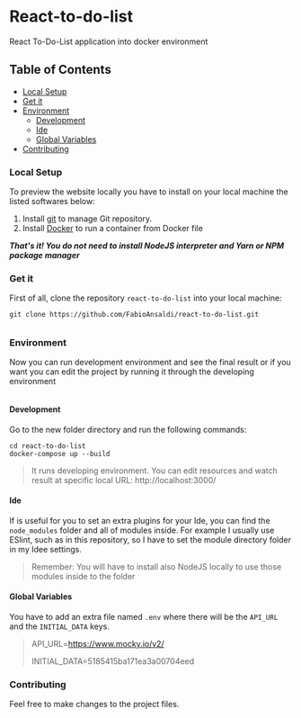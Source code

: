 # React-to-do-list
React To-Do-List application into docker environment

## Table of Contents
- [Local Setup](#local-setup)
- [Get it](#get-it)
- [Environment](#environment)
  - [Development](#development)
  - [Ide](#ide)
  - [Global Variables](#global-variables)
- [Contributing](#contributing)

### Local Setup
To preview the website locally you have to install on your local machine the listed softwares below:
1. Install [git](https://git-scm.com/) to manage Git repository.
2. Install [Docker](https://www.docker.com/) to run a container from Docker file

***That's it! You do not need to install NodeJS interpreter and Yarn or NPM package manager***

### Get it
First of all, clone the repository `react-to-do-list` into your local machine:

```shell
git clone https://github.com/FabioAnsaldi/react-to-do-list.git
```
######

### Environment
Now you can run development environment and see the final result or if you want you can edit the project by running it through the developing environment

######

#### Development
Go to the new folder directory and run the following commands:
```shell
cd react-to-do-list
docker-compose up --build
```
> It runs developing environment. You can edit resources and watch result at specific local URL: http://localhost:3000/

#### Ide
If is useful for you to set an extra plugins for your Ide, you can find the `node_modules` folder and all of modules inside.
For example I usually use ESlint, such as in this repository, so I have to set the module directory folder in my Idee settings.
> Remember:
> You will have to install also NodeJS locally to use those modules inside to the folder  

#### Global Variables
You have to add an extra file named `.env` where there will be the `API_URL` and the `INITIAL_DATA` keys.
> API_URL=https://www.mocky.io/v2/
>
> INITIAL_DATA=5185415ba171ea3a00704eed

### Contributing
Feel free to make changes to the project files.
